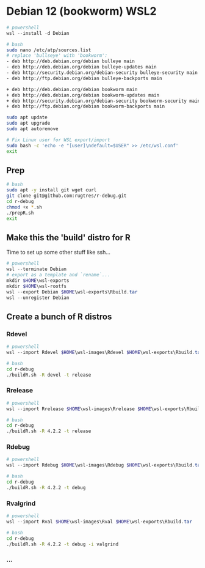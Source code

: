 # Debian 12 (bookworm) WSL2

```powershell
# powershell
wsl --install -d Debian
```
```bash
# bash
sudo nano /etc/atp/sources.list
# replace 'bullseye' with 'bookworm':
- deb http://deb.debian.org/debian bulleye main
- deb http://deb.debian.org/debian bulleye-updates main
- deb http://security.debian.org/debian-security bulleye-security main
- deb http://ftp.debian.org/debian bulleye-backports main

+ deb http://deb.debian.org/debian bookworm main
+ deb http://deb.debian.org/debian bookworm-updates main
+ deb http://security.debian.org/debian-security bookworm-security main
+ deb http://ftp.debian.org/debian bookworm-backports main

sudo apt update
sudo apt upgrade
sudo apt autoremove

# Fix Linux user for WSL export/import
sudo bash -c 'echo -e "[user]\ndefault=$USER" >> /etc/wsl.conf'
exit
```

## Prep
```bash
# bash
sudo apt -y install git wget curl
git clone git@github.com:rugtres/r-debug.git
cd r-debug
chmod +x *.sh
./prepR.sh
exit
```

## Make this the 'build' distro for R
Time to set up some other stuff like ssh...
```powershell
# powershell
wsl --terminate Debian
# export as a template and `rename`...
mkdir $HOME\wsl-exports
mkdir $HOME\wsl-rootfs
wsl --export Debian $HOME\wsl-exports\Rbuild.tar
wsl --unregister Debian
```

## Create a bunch of R distros
### Rdevel
```powershell
# powershell
wsl --import Rdevel $HOME\wsl-images\Rdevel $HOME\wsl-exports\Rbuild.tar
```
```bash
# bash
cd r-debug
./buildR.sh -R devel -t release
```
### Rrelease
```powershell
# powershell
wsl --import Rrelease $HOME\wsl-images\Rrelease $HOME\wsl-exports\Rbuild.tar
```
```bash
# bash
cd r-debug
./buildR.sh -R 4.2.2 -t release
```
### Rdebug
```powershell
# powershell
wsl --import Rdebug $HOME\wsl-images\Rdebug $HOME\wsl-exports\Rbuild.tar
```
```bash
# bash
cd r-debug
./buildR.sh -R 4.2.2 -t debug
```
### Rvalgrind
```powershell
# powershell
wsl --import Rval $HOME\wsl-images\Rval $HOME\wsl-exports\Rbuild.tar
```
```bash
# bash
cd r-debug
./buildR.sh -R 4.2.2 -t debug -i valgrind
```
### ...



